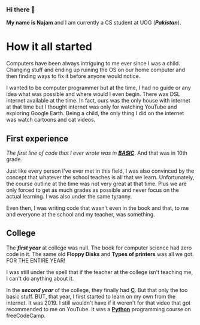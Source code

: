 ### Hi there 👋
**My name is Najam** and I am currently a CS student at UOG (***Pakistan***).

# How it all started
Computers have been always intriguing to me ever since I was a child. Changing stuff and ending up ruining the OS on our home computer and then finding ways to fix it before anyone would notice.

I wanted to be computer programmer but at the time, I had no guide or any idea what was possible and where would I even begin. There was DSL internet available at the time. In fact, ours was the only house with internet at that time but I thought internet was only for watching YouTube and exploring Google Earth. Being a child, the only thing I did on the internet was watch cartoons and cat videos.

## First experience
_The first line of code that I ever wrote was in [**BASIC**](https://en.wikipedia.org/wiki/BASIC)_. And that was in 10th grade.

Just like every person I've ever met in this field, I was also convinced by the concept that whatever the school teaches is all that we learn. Unfortunately, the course outline at the time was not very great at that time. Plus we are only forced to get as much grades as possible and never focus on the actual learning. I was also under the same tyranny.

Even then, I was writing code that wasn't even in the book and that, to me and everyone at the school and my teacher, was something.

## College
The ***first year*** at college was null. The book for computer science had zero code in it. The same old **Floppy Disks** and **Types of printers** was all we got. FOR THE ENTIRE YEAR!

I was still under the spell that if the teacher at the college isn't teaching me, I can't do anything about it.

In the ***second year*** of the college, they finally had [**C**](https://en.wikipedia.org/wiki/C_(programming_language)). But that only the too basic stuff. BUT, that year, I first started to learn on my own from the internet. It was 2019. I still wouldn't have if it weren't for that video that got recommended to me on YouTube. It was a [**Python**](https://www.python.org/) programming course on freeCodeCamp.



